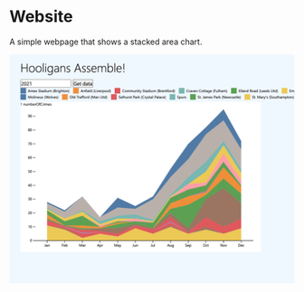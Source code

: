 # Website

A simple webpage that shows a stacked area chart.

![website screenshot](../screenshots/website.png)